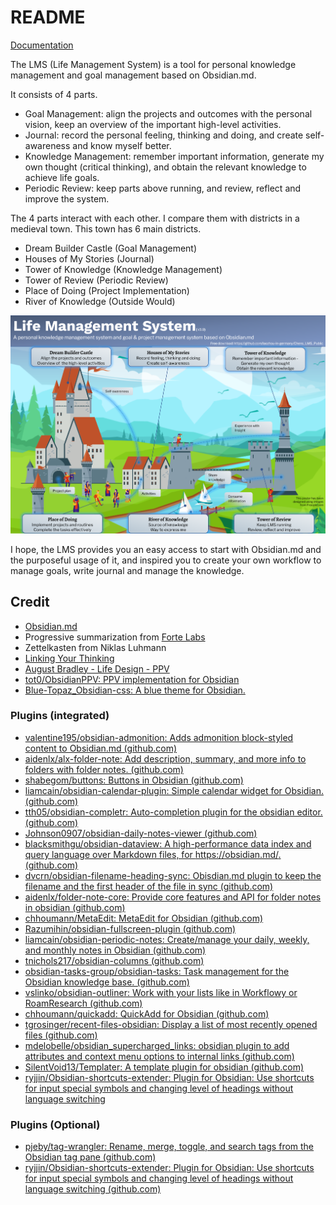 # README

[Documentation](https://laozhou-in-germany.github.io/Chens_LMS_Public/)

The LMS (Life Management System) is a tool for personal knowledge management and goal management based on Obsidian.md. 

It consists of 4 parts.

- Goal Management: align the projects and outcomes with the personal vision, keep an overview of the important high-level activities.
- Journal: record the personal feeling, thinking and doing, and create self-awareness and know myself better.
- Knowledge Management: remember important information, generate my own thought (critical thinking), and obtain the relevant knowledge to achieve life goals.
- Periodic Review: keep parts above running, and review, reflect and improve the system.



The 4 parts interact with each other. I compare them with districts in a medieval town.  This town has 6 main districts.   

- Dream Builder Castle (Goal Management)  
- Houses of My Stories (Journal)  
- Tower of Knowledge (Knowledge Management)  
- Tower of Review (Periodic Review)  
- Place of Doing (Project Implementation)  
- River of Knowledge (Outside Would)  

![image-20220814182011048](docs/docs/images/image-20220814182011048.png)



I hope, the LMS provides you an easy access to start with Obsidian.md and the purposeful usage of it, and inspired you to create your own workflow to manage goals, write journal and manage the knowledge. 

## Credit
- [Obsidian.md](https://obsidian.md/)
- Progressive summarization from [Forte Labs](https://fortelabs.co/)
- Zettelkasten from Niklas Luhmann
- [Linking Your Thinking](https://www.linkingyourthinking.com/)
- [August Bradley - Life Design - PPV](https://www.youtube.com/user/augustbradley/featured)
- [tot0/ObsidianPPV: PPV implementation for Obsidian](https://github.com/tot0/ObsidianPPV)
- [Blue-Topaz_Obsidian-css: A blue theme for Obsidian. ](https://github.com/whyt-byte/Blue-Topaz_Obsidian-css)

### Plugins (integrated)
- [valentine195/obsidian-admonition: Adds admonition block-styled content to Obsidian.md (github.com)](https://github.com/valentine195/obsidian-admonition)
- [aidenlx/alx-folder-note: Add description, summary, and more info to folders with folder notes. (github.com)](https://github.com/aidenlx/alx-folder-note)
- [shabegom/buttons: Buttons in Obsidian (github.com)](https://github.com/shabegom/buttons)
- [liamcain/obsidian-calendar-plugin: Simple calendar widget for Obsidian. (github.com)](https://github.com/liamcain/obsidian-calendar-plugin)
- [tth05/obsidian-completr: Auto-completion plugin for the obsidian editor. (github.com)](https://github.com/tth05/obsidian-completr)
- [Johnson0907/obsidian-daily-notes-viewer (github.com)](https://github.com/Johnson0907/obsidian-daily-notes-viewer)
- [blacksmithgu/obsidian-dataview: A high-performance data index and query language over Markdown files, for https://obsidian.md/. (github.com)](https://github.com/blacksmithgu/obsidian-dataview)
- [dvcrn/obsidian-filename-heading-sync: Obisdian.md plugin to keep the filename and the first header of the file in sync (github.com)](https://github.com/dvcrn/obsidian-filename-heading-sync)
- [aidenlx/folder-note-core: Provide core features and API for folder notes in obsidian (github.com)](https://github.com/aidenlx/folder-note-core)
- [chhoumann/MetaEdit: MetaEdit for Obsidian (github.com)](https://github.com/chhoumann/MetaEdit)
- [Razumihin/obsidian-fullscreen-plugin (github.com)](https://github.com/razumihin/obsidian-fullscreen-plugin)
- [liamcain/obsidian-periodic-notes: Create/manage your daily, weekly, and monthly notes in Obsidian (github.com)](https://github.com/liamcain/obsidian-periodic-notes)
- [tnichols217/obsidian-columns (github.com)](https://github.com/tnichols217/obsidian-columns)
- [obsidian-tasks-group/obsidian-tasks: Task management for the Obsidian knowledge base. (github.com)](https://github.com/obsidian-tasks-group/obsidian-tasks)
- [vslinko/obsidian-outliner: Work with your lists like in Workflowy or RoamResearch (github.com)](https://github.com/vslinko/obsidian-outliner)
- [chhoumann/quickadd: QuickAdd for Obsidian (github.com)](https://github.com/chhoumann/quickadd)
- [tgrosinger/recent-files-obsidian: Display a list of most recently opened files (github.com)](https://github.com/tgrosinger/recent-files-obsidian)
- [mdelobelle/obsidian_supercharged_links: obsidian plugin to add attributes and context menu options to internal links (github.com)](https://github.com/mdelobelle/obsidian_supercharged_links)
- [SilentVoid13/Templater: A template plugin for obsidian (github.com)](https://github.com/SilentVoid13/Templater)
- [ryjjin/Obsidian-shortcuts-extender: Plugin for Obsidian: Use shortcuts for input special symbols and changing level of headings without language switching](https://github.com/ryjjin/Obsidian-shortcuts-extender)

### Plugins (Optional)
- [pjeby/tag-wrangler: Rename, merge, toggle, and search tags from the Obsidian tag pane (github.com)](https://github.com/pjeby/tag-wrangler)
- [ryjjin/Obsidian-shortcuts-extender: Plugin for Obsidian: Use shortcuts for input special symbols and changing level of headings without language switching (github.com)](https://github.com/ryjjin/Obsidian-shortcuts-extender)
